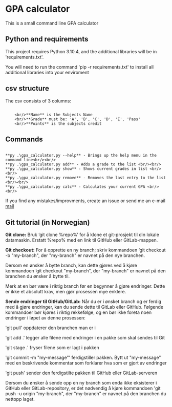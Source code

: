 # GPA calculator
This is a small command line GPA calculator

## Python and requirements
This project requires Python 3.10.4, and the additional libraries will be in 'requirements.txt'.

You will need to run the command 'pip -r requirements.txt' to install all additional libraries into your enviroment

## csv structure

The csv consists of 3 columns:<br/>
```

    <br/>**Name** is the Subjects Name
    <br/>**Grade** must be: 'A', 'B', 'C', 'D', 'E', 'Pass'
    <br/>**Points** is the subjects credit
```
## Commands
```

**py .\gpa_calculator.py --help** - Brings up the help menu in the command line<br/><br/>
**py .\gpa_calculator.py add** - Adds a grade to the list <br/><br/>
**py .\gpa_calculator.py show** - Shows current grades in list <br/><br/>
**py .\gpa_calculator.py remove** - Removes the last entry to the list <br/><br/>
**py .\gpa_calculator.py calc** - Calculates your current GPA <br/><br/>
```

If you find any mistakes/improvments, create an issue or send me an e-mail [mail](mailto:admin@sivert.me?subject=[GitHub]%13GPA-calculator)

## Git tutorial (in Norwegian)

**Git clone:** Bruk ‘git clone %repo%’ for å klone et git-prosjekt til din lokale datamaskin. Erstatt %repo% med en link til GitHub eller GitLab-mappen. 


**Git checkout:** For å opprette en ny branch; skriv kommandoen ‘git checkout -b "my-branch", der "my-branch" er navnet på den nye branchen.

Dersom en ønsker å bytte branch, kan dette gjøres ved å kjøre kommandoen ‘git checkout "my-branch", der "my-branch" er navnet på den branchen du ønsker å bytte til.

Merk at en bør være i riktig branch før en begynner å gjøre endringer. Dette er ikke et absolutt krav, men gjør prosessen mye enklere. 


**Sende endringer til GitHub/GitLab:** Når du er i ønsket branch og er ferdig med å gjøre endringer, kan du sende dette til GitLab eller GitHub. Følgende kommandoer bør kjøres i riktig rekkefølge, og en bør ikke foreta noen endringer i løpet av denne prosessen:


'git pull' oppdaterer den branchen man er i 


'git add .' legger alle filene med endringer i en pakke som skal sendes til Git 


'git stage .' fryser filene som er lagt i pakken


'git commit -m "my-message"' ferdigstiller pakken. Bytt ut "my-message" med en beskrivende kommentar som forklarer hva som er gjort av endringer


'git push' sender den ferdigstilte pakken til GitHub eller GitLab-serveren


Dersom du ønsker å sende opp en ny branch som enda ikke eksisterer i GitHub eller GitLab-repository, er det nødvendig å kjøre kommandoen 'git push -u origin "my-branch", der "my-branch" er navnet på den branchen du nettopp laget.
